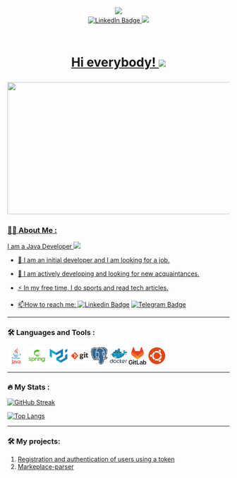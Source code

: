 <div id="header" align="center">
  <img src="https://media.giphy.com/media/M9gbBd9nbDrOTu1Mqx/giphy.gif" width="100"/>
</div>
<div id="badges" align="center" >
  <a href="https://www.linkedin.com/in/kirill-ignatev-00b6a3245/">
    <img src="https://img.shields.io/badge/LinkedIn-blue?style=for-the-badge&logo=linkedin&logoColor=white" alt="LinkedIn Badge"/>
  </a>
  <a href="https://t.me/kaptain_03">
    <img src="https://img.shields.io/badge/Telegram-blue?style=for-the-badge&logo=telegram&logoColor=white"/>
</div>
  
<p align="center"><img src="https://komarev.com/ghpvc/?username=goldenchest19&style=flat-square&color=blue" alt=""/>
<h1><p align="center">
  Hi everybody!
  <img src="https://media.giphy.com/media/hvRJCLFzcasrR4ia7z/giphy.gif" width="30px"/>
</h1>

  <div align="center">
  <img src="https://media.giphy.com/media/dWesBcTLavkZuG35MI/giphy.gif" width="600" height="300"/>
</div>
  
  ### :man_technologist: About Me :
  I am a Java Developer <img src="https://media.giphy.com/media/WUlplcMpOCEmTGBtBW/giphy.gif" width="30">
- :telescope: I am an initial developer and I am looking for a job.

- :seedling: I am actively developing and looking for new acquaintances.

- :zap: In my free time, I do sports and read tech articles.

- :mailbox:How to reach me: [![Linkedin Badge](https://img.shields.io/badge/LinkedIn-blue?style=flat&logo=Linkedin&logoColor=white)](https://www.linkedin.com/in/kirill-ignatev-00b6a3245/) [![Telegram Badge](https://img.shields.io/badge/Telegram-blue?style=for-the-badge&logo=telegram&logoColor=white)](https://t.me/kaptain_03)
  
---

### :hammer_and_wrench: Languages and Tools :
<div>
  <img src="https://github.com/devicons/devicon/blob/master/icons/java/java-original-wordmark.svg" title="Java" alt="Java" width="40" height="40"/>&nbsp;
  <img src="https://github.com/devicons/devicon/blob/master/icons/spring/spring-original-wordmark.svg" title="Spring" alt="Spring" width="40" height="40"/>&nbsp;
  <img src="https://github.com/devicons/devicon/blob/master/icons/materialui/materialui-original.svg" title="Material UI" alt="Material UI" width="40" height="40"/>&nbsp;
  <img src="https://github.com/devicons/devicon/blob/master/icons/git/git-original-wordmark.svg" title="Git" **alt="Git" width="40" height="40"/>
 <img src = "https://github.com/devicons/devicon/blob/master/icons/postgresql/postgresql-original.svg" title="postgresql" **alt="postgresql" width="40" height="40"/>
 <img src = "https://github.com/devicons/devicon/blob/master/icons/docker/docker-original-wordmark.svg" title="docker" **alt="docker" width="40" height="40"/>
 <img src = "https://github.com/devicons/devicon/blob/master/icons/gitlab/gitlab-original-wordmark.svg" title="gitlab" **alt="gitlab" width="40" height="40"/>
 <img src = "https://github.com/devicons/devicon/blob/master/icons/ubuntu/ubuntu-plain.svg" title="ubuntu" **alt="ubuntu" width="40" height="40"/>
</div>

---

### :fire: My Stats :
[![GitHub Streak](http://github-readme-streak-stats.herokuapp.com?user=goldenchest19&theme=dark&background=000000)](https://git.io/streak-stats)

[![Top Langs](https://github-readme-stats.vercel.app/api/top-langs/?username=goldenchest19&layout=compact&theme=vision-friendly-dark)](https://github.com/anuraghazra/github-readme-stats)

---

### :hammer_and_wrench: My projects:
  
  1. [Registration and authentication of users using a token](https://github.com/goldenchest19/learnit/tree/main/registration)
  2. [Markeplace-parser](https://github.com/goldenchest19/marketplace)
